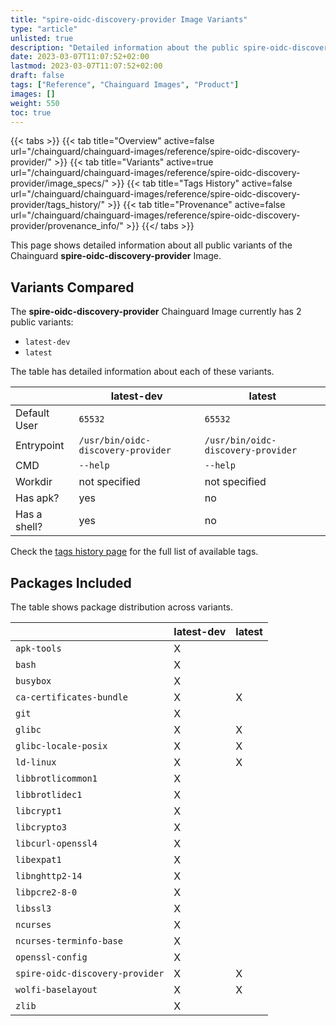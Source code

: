 ```yaml
---
title: "spire-oidc-discovery-provider Image Variants"
type: "article"
unlisted: true
description: "Detailed information about the public spire-oidc-discovery-provider Chainguard Image variants"
date: 2023-03-07T11:07:52+02:00
lastmod: 2023-03-07T11:07:52+02:00
draft: false
tags: ["Reference", "Chainguard Images", "Product"]
images: []
weight: 550
toc: true
---
```


{{< tabs >}}
{{< tab title="Overview" active=false url="/chainguard/chainguard-images/reference/spire-oidc-discovery-provider/" >}}
{{< tab title="Variants" active=true url="/chainguard/chainguard-images/reference/spire-oidc-discovery-provider/image_specs/" >}}
{{< tab title="Tags History" active=false url="/chainguard/chainguard-images/reference/spire-oidc-discovery-provider/tags_history/" >}}
{{< tab title="Provenance" active=false url="/chainguard/chainguard-images/reference/spire-oidc-discovery-provider/provenance_info/" >}}
{{</ tabs >}}

This page shows detailed information about all public variants of the Chainguard **spire-oidc-discovery-provider** Image.

## Variants Compared
The **spire-oidc-discovery-provider** Chainguard Image currently has 2 public variants: 

- `latest-dev`
- `latest`

The table has detailed information about each of these variants.

|              | latest-dev                         | latest                             |
|--------------|------------------------------------|------------------------------------|
| Default User | `65532`                            | `65532`                            |
| Entrypoint   | `/usr/bin/oidc-discovery-provider` | `/usr/bin/oidc-discovery-provider` |
| CMD          | `--help`                           | `--help`                           |
| Workdir      | not specified                      | not specified                      |
| Has apk?     | yes                                | no                                 |
| Has a shell? | yes                                | no                                 |

Check the [tags history page](/chainguard/chainguard-images/reference/spire-oidc-discovery-provider/tags_history/) for the full list of available tags.

## Packages Included
The table shows package distribution across variants.

|                                 | latest-dev | latest |
|---------------------------------|------------|--------|
| `apk-tools`                     | X          |        |
| `bash`                          | X          |        |
| `busybox`                       | X          |        |
| `ca-certificates-bundle`        | X          | X      |
| `git`                           | X          |        |
| `glibc`                         | X          | X      |
| `glibc-locale-posix`            | X          | X      |
| `ld-linux`                      | X          | X      |
| `libbrotlicommon1`              | X          |        |
| `libbrotlidec1`                 | X          |        |
| `libcrypt1`                     | X          |        |
| `libcrypto3`                    | X          |        |
| `libcurl-openssl4`              | X          |        |
| `libexpat1`                     | X          |        |
| `libnghttp2-14`                 | X          |        |
| `libpcre2-8-0`                  | X          |        |
| `libssl3`                       | X          |        |
| `ncurses`                       | X          |        |
| `ncurses-terminfo-base`         | X          |        |
| `openssl-config`                | X          |        |
| `spire-oidc-discovery-provider` | X          | X      |
| `wolfi-baselayout`              | X          | X      |
| `zlib`                          | X          |        |

